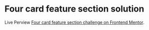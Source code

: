 # Four card feature section solution

Live Perview [Four card feature section challenge on Frontend Mentor](https://www.frontendmentor.io/challenges/four-card-feature-section-weK1eFYK).
